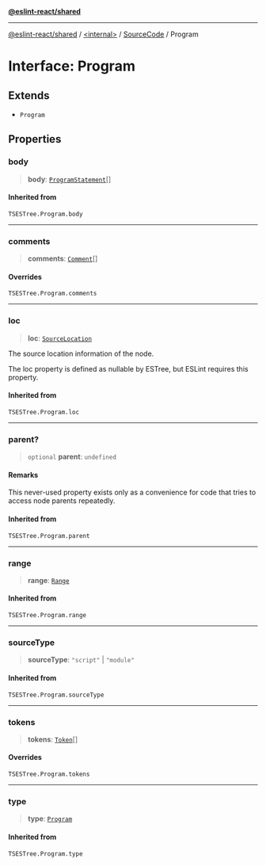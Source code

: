 [**@eslint-react/shared**](../../../../README.md)

***

[@eslint-react/shared](../../../../README.md) / [\<internal\>](../../../README.md) / [SourceCode](../README.md) / Program

# Interface: Program

## Extends

- `Program`

## Properties

### body

> **body**: [`ProgramStatement`](../../../type-aliases/ProgramStatement.md)[]

#### Inherited from

`TSESTree.Program.body`

***

### comments

> **comments**: [`Comment`](../../../type-aliases/Comment.md)[]

#### Overrides

`TSESTree.Program.comments`

***

### loc

> **loc**: [`SourceLocation`](../../../interfaces/SourceLocation.md)

The source location information of the node.

The loc property is defined as nullable by ESTree, but ESLint requires this property.

#### Inherited from

`TSESTree.Program.loc`

***

### parent?

> `optional` **parent**: `undefined`

#### Remarks

This never-used property exists only as a convenience for code that tries to access node parents repeatedly.

#### Inherited from

`TSESTree.Program.parent`

***

### range

> **range**: [`Range`](../../../type-aliases/Range.md)

#### Inherited from

`TSESTree.Program.range`

***

### sourceType

> **sourceType**: `"script"` \| `"module"`

#### Inherited from

`TSESTree.Program.sourceType`

***

### tokens

> **tokens**: [`Token`](../../../type-aliases/Token.md)[]

#### Overrides

`TSESTree.Program.tokens`

***

### type

> **type**: [`Program`](../../../README.md#program)

#### Inherited from

`TSESTree.Program.type`
